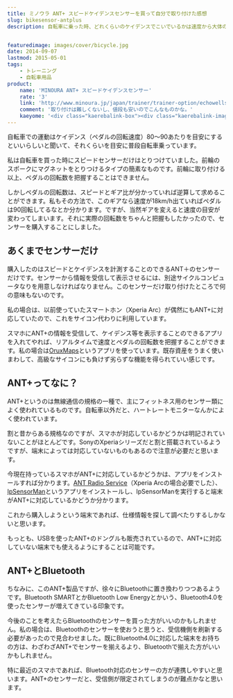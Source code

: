 ```yaml
---
title: ミノウラ ANT+ スピードケイデンスセンサーを買って自分で取り付けた感想
slug: bikesensor-antplus
description: 自転車に乗った時、どれくらいのケイデンスでこいでいるかは速度から大体の目安を把握することはできますが、限界があるのでセンサーを買って取り付けることにしました。取り付けはタイラップとゴムで固定するだけなので、非常に簡単です。


featuredimage: images/cover/bicycle.jpg
date: 2014-09-07
lastmod: 2015-05-01
tags: 
    - トレーニング
    - 自転車用品
product:
    name: 'MINOURA ANT+ スピードケイデンスセンサー'
    rate: '3'
    link: 'http://www.minoura.jp/japan/trainer/trainer-option/echowellsensor_combo.html'
    comment: '取り付けは難しくないし、値段も安いのでこんなものかな。'
    kaeyome: '<div class="kaerebalink-box"><div class="kaerebalink-image"><a href="http://www.amazon.co.jp/exec/obidos/ASIN/B008ZUSA2C/illusionspace-22/ref=nosim/" rel="nofollow" target="_blank"><img src="http://ecx.images-amazon.com/images/I/31U91wF2XlL._SL160_.jpg" style="border: none;" /></a></div><div class="kaerebalink-info"><div class="kaerebalink-name"><a href="http://www.amazon.co.jp/exec/obidos/ASIN/B008ZUSA2C/illusionspace-22/ref=nosim/" rel="nofollow" target="_blank">MINOURA(ミノウラ) ANT+ スピードケイデンスセンサー (コンボタイプ）</a><div class="kaerebalink-powered-date">posted with <a href="http://kaereba.com" rel="nofollow" target="_blank">カエレバ</a></div></div><div class="kaerebalink-detail"> MINOURA(ミノウラ)     </div><div class="kaerebalink-link1"><div class="shoplinkamazon"><a href="http://www.amazon.co.jp/gp/search?keywords=ANT%20%81%40%83X%83s%81%5B%83h%83P%83C%83f%83%93%83X%83Z%83%93%83T%81%5B&__mk_ja_JP=%83J%83%5E%83J%83i&tag=illusionspace-22" rel="nofollow" target="_blank" title="アマゾン" >Amazonで購入</a></div><div class="shoplinkrakuten"><a href="http://hb.afl.rakuten.co.jp/hgc/0e95387f.f2aef20d.0e953880.25e412bd/?pc=http%3A%2F%2Fsearch.rakuten.co.jp%2Fsearch%2Fmall%2FANT%2520%25E3%2580%2580%25E3%2582%25B9%25E3%2583%2594%25E3%2583%25BC%25E3%2583%2589%25E3%2582%25B1%25E3%2582%25A4%25E3%2583%2587%25E3%2583%25B3%25E3%2582%25B9%25E3%2582%25BB%25E3%2583%25B3%25E3%2582%25B5%25E3%2583%25BC%2F-%2Ff.1-p.1-s.1-sf.0-st.A-v.2%3Fx%3D0%26scid%3Daf_ich_link_urltxt%26m%3Dhttp%3A%2F%2Fm.rakuten.co.jp%2F" rel="nofollow" target="_blank" title="楽天市場" >楽天市場で購入</a></div></div></div><div class="booklink-footer" style="clear: left"></div></div>'
---
```


自転車での運動はケイデンス（ペダルの回転速度）80〜90あたりを目安にするといいらしいと聞いて、それくらいを目安に普段自転車乗っています。

私は自転車を買った時にスピードセンサーだけはとりつけていました。前輪のスポークにマグネットをとりつけるタイプの簡素なものです。前輪に取り付ける以上、ペダルの回転数を把握することはできません。

しかしペダルの回転数は、スピードとギア比が分かっていれば逆算して求めることができます。私もその方法で、このギアなら速度が18km/h出ていればペダルは90回転してるなとか分かります。ですが、当然ギアを変えると速度の目安が変わってしまいます。それに実際の回転数をちゃんと把握もしたかったので、センサーを購入することにしました。


## あくまでセンサーだけ


購入したのはスピードとケイデンスを計測することのできるANT＋のセンサーだけです。センサーから情報を受信して表示させるには、別途サイクルコンピュータなりを用意しなければなりません。このセンサーだけ取り付けたところで何の意味もないのです。

私の場合は、以前使っていたスマートホン（Xperia Arc）が偶然にもANT+に対応していたので、これをサイコン代わりに利用しています。

スマホにANT+の情報を受信して、ケイデンス等を表示することのできるアプリを入れてやれば、リアルタイムで速度とペダルの回転数を把握することができます。私の場合は<a href="https://play.google.com/store/apps/details?id=com.orux.oruxmaps&hl=ja" rel="nofollow">OruxMaps</a>というアプリを使っています。既存資産をうまく使いまわして、高級なサイコンにも負けず劣らずな機能を得られていい感じです。


## ANT+ってなに？


ANT+というのは無線通信の規格の一種で、主にフィットネス用のセンサー類によく使われているものです。自転車以外だと、ハートレートモニターなんかによく使われています。

割と昔からある規格なのですが、スマホが対応しているかどうかは明記されていないことがほとんどです。SonyのXperiaシリーズだと割と搭載されているようですが、端末によっては対応していないものもあるので注意が必要だと思います。

今現在持っているスマホがANT+に対応しているかどうかは、アプリをインストールすれば分かります。<a href="https://play.google.com/store/apps/details?id=com.dsi.ant.service.socket&hl=ja">ANT Radio Service</a>（Xperia Arcの場合必要でした）、<a href="https://play.google.com/store/apps/details?id=com.iforpowell.android.ipantman&hl=ja">IpSensorMan</a>というアプリをインストールし、IpSensorManを実行すると端末がANT+に対応しているかどうか分かります。

これから購入しようという端末であれば、仕様情報を探して調べたりするしかないと思います。

もっとも、USBを使ったANT+のドングルも販売されているので、ANT+に対応していない端末でも使えるようにすることは可能です。


## ANT+とBluetooth


ちなみに、このANT+製品ですが、徐々にBluetoothに置き換わりつつあるようです。Bluetooth SMARTとかBluetooth Low Energyとかいう、Bluetooth4.0を使ったセンサーが増えてきている印象です。

今後のことを考えたらBluetoothのセンサーを買った方がいいのかもしれません。私の場合は、Bluetoothのセンサーを使おうと思うと、受信機側を刷新する必要があったので見合わせました。既にBluetooth4.0に対応した端末をお持ちの方は、わざわざANT+でセンサーを揃えるより、Bluetoothで揃えた方がいいかもしれません。

特に最近のスマホであれば、Bluetooth対応のセンサーの方が連携しやすいと思います。ANT+のセンサーだと、受信側が限定されてしまうのが難点かなと思います。


  